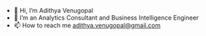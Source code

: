 - 👋 Hi, I’m Adithya Venugopal
- 👀 I’m an Analytics Consultant and Business Intelligence Engineer
- 📫 How to reach me adithya.venugopal@gmail.com

<!---
alphadi/alphadi is a ✨ special ✨ repository because its `README.md` (this file) appears on your GitHub profile.
You can click the Preview link to take a look at your changes.
--->
